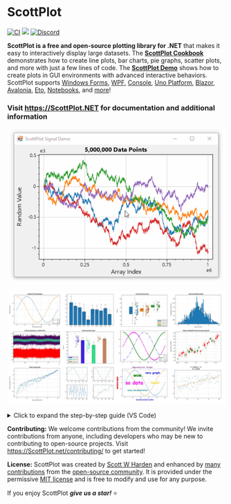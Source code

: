 # ScottPlot

[![CI](https://github.com/ScottPlot/ScottPlot/actions/workflows/ci.yaml/badge.svg)](https://github.com/ScottPlot/ScottPlot/actions/workflows/ci.yaml)
[![](https://img.shields.io/nuget/dt/scottplot?color=004880&label=Downloads&logo=NuGet)](https://www.nuget.org/packages/ScottPlot/)
[![Discord](https://badgen.net/discord/members/Dru6fnY2UX?icon=discord&color=5562ea&label=Discord)](https://scottplot.net/discord/)

**ScottPlot is a free and open-source plotting library for .NET** that makes it easy to interactively display large datasets. The [**ScottPlot Cookbook**](https://scottplot.net/cookbook/5.0/) demonstrates how to create line plots, bar charts, pie graphs, scatter plots, and more with just a few lines of code. The **[ScottPlot Demo](https://scottplot.net/demo/)** shows how to create plots in GUI environments with advanced interactive behaviors. ScottPlot supports 
    [Windows Forms](https://scottplot.net/quickstart/winforms/), 
    [WPF](https://scottplot.net/quickstart/wpf/),
    [Console](https://scottplot.net/quickstart/console/),
    [Uno Platform](https://scottplot.net/quickstart/unoplatform/),
    [Blazor](https://scottplot.net/quickstart/blazor/),
    [Avalonia](https://scottplot.net/quickstart/avalonia/),
    [Eto](https://scottplot.net/quickstart/eto/),
    [Notebooks](https://scottplot.net/quickstart/notebook/),
    and [more](https://scottplot.net/quickstart/)!

### Visit https://ScottPlot.NET for documentation and additional information

<div align='center'>

<a href='https://scottplot.net'><img src='dev/graphics/ScottPlot.gif'></a>

<a href='https://scottplot.net/cookbook/5.0/'><img src='dev/graphics/cookbook.jpg'></a>

</div>

<details>
  <summary>Click to expand the step-by-step guide (VS Code)</summary>

  ## Step-by-Step Instructions From Git to Running on your computer on VS Code! 
  1. **Clone the Repository**: 
     ```bash
     git clone https://github.com/your-repo/ScottPlot
     ```
  2. **Install Extension .NET Install Package on VS Code**: 
    ```bash
     ![Screenshot of .NET Extension](Images/Extension_.NET.png)
     ```
  3. **Install Polyglot Notebooks Install Package on VS Code**: 
    ```bash
     ![Screenshot of Polyglot Notebooks Extension](Images/Extension_Polyglot_Notebooks.png)
     ```
  4. **Install Dependencies in your Terminal**: 
    ```bash
     dotnet add package ScottPlot
     ```
  5. **Create a Temp folder and put bin and obj in there**: 
    ```bash
     ![Screenshot of Temp Folder Structure](Images/Temp_Folder_Creation.png)
     ```
  5. **Create a file named Program.cs (example)**: 
     Use the above documentation to create your code and polyglot (Example Code Provided Below)
    ```bash
     ![Screenshot of Program.cs](Images/Example_Code.png)
     ```
  6. **Run the Application in your Terminal**: 
     ```bash
     dotnet run Program.cs
     ```
  7.  **When run application, output would be a .png of your shape**
     ```bash
     Using Code Above:
     ![Screenshot of Output](Images/Output_Polyglot.png)
    ```

</details>

**Contributing:** We welcome contributions from the community! We invite contributions from anyone, including developers who may be new to contributing to open-source projects. Visit https://ScottPlot.net/contributing/ to get started!

**License:** ScottPlot was created by [Scott W Harden](https://swharden.com/about/) and enhanced by [many contributions](https://scottplot.net/changelog/) from the [open-source community](https://scottplot.net/contributors/). It is provided under the permissive [MIT license](LICENSE) and is free to modify and use for any purpose.

If you enjoy ScottPlot ***give us a star!*** ⭐ 
